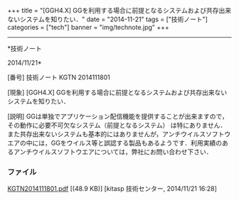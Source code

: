 ﻿+++
title = "[GGH4.X] GGを利用する場合に前提となるシステムおよび共存出来ないシステムを知りたい．"
date = "2014-11-21"
tags = ["技術ノート"]
categories = ["tech"]
banner = "img/technote.jpg"
+++

-----------------------------------------------------------------------------------------------------------------------------

*技術ノート

2014/11/21*


[番号]
技術ノート KGTN 2014111801

[現象]
[GGH4.X]
GGを利用する場合に前提となるシステムおよび共存出来ないシステムを知りたい．

[説明]
GGは単独でアプリケーション配信機能を提供することが出来ますので，その動作に必要不可欠なシステム（前提となるシステム）
は特にありません．また共存出来ないシステムも基本的にはありませんが，アンチウイルスソフトウエアの中には，GGをウイルス等と誤認する製品もあるようです．利用実績のあるアンチウイルスソフトウエアについては，弊社にお問い合わせ下さい．


### ファイル

 
 


[KGTN2014111801.pdf](http://techreport.kitasp.net/attachments/download/1785/KGTN2014111801.pdf)
 [(48.9 KB)] [kitasp 技術センター, 2014/11/21
16:28]


 


 

